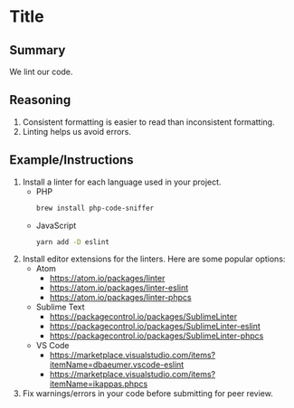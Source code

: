 # Title
## Summary
We lint our code.


## Reasoning
1. Consistent formatting is easier to read than inconsistent formatting.
2. Linting helps us avoid errors.


## Example/Instructions
1. Install a linter for each language used in your project.
    - PHP
      ```sh
      brew install php-code-sniffer
      ```
    - JavaScript
      ```sh
      yarn add -D eslint
      ```
2. Install editor extensions for the linters. Here are some popular options:
    - Atom
      - https://atom.io/packages/linter
      - https://atom.io/packages/linter-eslint
      - https://atom.io/packages/linter-phpcs
    - Sublime Text
      - https://packagecontrol.io/packages/SublimeLinter
      - https://packagecontrol.io/packages/SublimeLinter-eslint
      - https://packagecontrol.io/packages/SublimeLinter-phpcs
    - VS Code
      - https://marketplace.visualstudio.com/items?itemName=dbaeumer.vscode-eslint
      - https://marketplace.visualstudio.com/items?itemName=ikappas.phpcs
3. Fix warnings/errors in your code before submitting for peer review.

